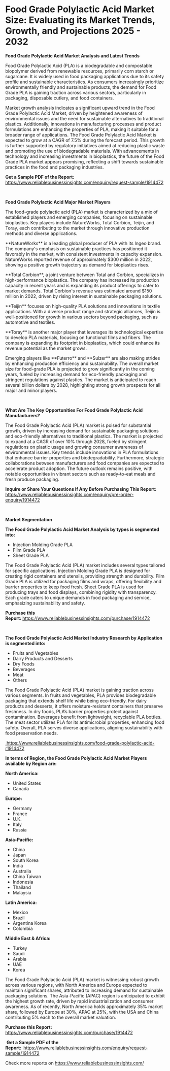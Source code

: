 <p><h1>Food Grade Polylactic Acid Market Size: Evaluating its Market Trends, Growth, and Projections 2025 - 2032</h1></p><p><strong>Food Grade Polylactic Acid Market Analysis and Latest Trends</strong></p>
<p><p>Food Grade Polylactic Acid (PLA) is a biodegradable and compostable biopolymer derived from renewable resources, primarily corn starch or sugarcane. It is widely used in food packaging applications due to its safety profile and sustainable characteristics. As consumers increasingly prioritize environmentally friendly and sustainable products, the demand for Food Grade PLA is gaining traction across various sectors, particularly in packaging, disposable cutlery, and food containers.</p><p>Market growth analysis indicates a significant upward trend in the Food Grade Polylactic Acid Market, driven by heightened awareness of environmental issues and the need for sustainable alternatives to traditional plastics. Additionally, innovations in manufacturing processes and product formulations are enhancing the properties of PLA, making it suitable for a broader range of applications. The Food Grade Polylactic Acid Market is expected to grow at a CAGR of 7.5% during the forecast period. This growth is further supported by regulatory initiatives aimed at reducing plastic waste and promoting the use of biodegradable materials. With advancements in technology and increasing investments in bioplastics, the future of the Food Grade PLA market appears promising, reflecting a shift towards sustainable practices in the food and packaging industries.</p></p>
<p><strong>Get a Sample PDF of the Report:&nbsp;</strong> <a href="https://www.reliablebusinessinsights.com/enquiry/request-sample/1914472?utm_campaign=2248&utm_medium=2&utm_source=Github&utm_content=ia&utm_term=03042025&utm_id=food-grade-polylactic-acid">https://www.reliablebusinessinsights.com/enquiry/request-sample/1914472</a></p>
<p>&nbsp;</p>
<p><strong>Food Grade Polylactic Acid Major Market Players</strong></p>
<p><p>The food-grade polylactic acid (PLA) market is characterized by a mix of established players and emerging companies, focusing on sustainable bioplastics. Key players include NatureWorks, Total Corbion, Teijin, and Toray, each contributing to the market through innovative production methods and diverse applications.</p><p>**NatureWorks** is a leading global producer of PLA with its Ingeo brand. The company's emphasis on sustainable practices has positioned it favorably in the market, with consistent investments in capacity expansion. NatureWorks reported revenue of approximately $300 million in 2022, showing a positive growth trajectory as demand for bioplastics rises.</p><p>**Total Corbion**, a joint venture between Total and Corbion, specializes in high-performance bioplastics. The company has increased its production capacity in recent years and is expanding its product offerings to cater to market demands. Total Corbion's revenue was estimated around $150 million in 2022, driven by rising interest in sustainable packaging solutions.</p><p>**Teijin** focuses on high-quality PLA solutions and innovations in textile applications. With a diverse product range and strategic alliances, Teijin is well-positioned for growth in various sectors beyond packaging, such as automotive and textiles.</p><p>**Toray** is another major player that leverages its technological expertise to develop PLA materials, focusing on functional films and fibers. The company is expanding its footprint in bioplastics, which could enhance its revenue potential as the market grows.</p><p>Emerging players like **Futerro** and **Sulzer** are also making strides by enhancing production efficiency and sustainability. The overall market size for food-grade PLA is projected to grow significantly in the coming years, fueled by increasing demand for eco-friendly packaging and stringent regulations against plastics. The market is anticipated to reach several billion dollars by 2028, highlighting strong growth prospects for all major and minor players.</p></p>
<p>&nbsp;</p>
<p><strong>What Are The Key Opportunities For Food Grade Polylactic Acid Manufacturers?</strong></p>
<p><p>The Food Grade Polylactic Acid (PLA) market is poised for substantial growth, driven by increasing demand for sustainable packaging solutions and eco-friendly alternatives to traditional plastics. The market is projected to expand at a CAGR of over 10% through 2028, fueled by stringent regulations on plastic usage and growing consumer awareness of environmental issues. Key trends include innovations in PLA formulations that enhance barrier properties and biodegradability. Furthermore, strategic collaborations between manufacturers and food companies are expected to accelerate product adoption. The future outlook remains positive, with notable opportunities in vibrant sectors such as ready-to-eat meals and fresh produce packaging.</p></p>
<p><strong>Inquire or Share Your Questions If Any Before Purchasing This Report:</strong> <a href="https://www.reliablebusinessinsights.com/enquiry/pre-order-enquiry/1914472?utm_campaign=2248&utm_medium=2&utm_source=Github&utm_content=ia&utm_term=03042025&utm_id=food-grade-polylactic-acid">https://www.reliablebusinessinsights.com/enquiry/pre-order-enquiry/1914472</a></p>
<p>&nbsp;</p>
<p><strong>Market Segmentation</strong></p>
<p><strong>The Food Grade Polylactic Acid Market Analysis by types is segmented into:</strong></p>
<p><ul><li>Injection Molding Grade PLA</li><li>Film Grade PLA</li><li>Sheet Grade PLA</li></ul></p>
<p><p>The Food Grade Polylactic Acid (PLA) market includes several types tailored for specific applications. Injection Molding Grade PLA is designed for creating rigid containers and utensils, providing strength and durability. Film Grade PLA is utilized for packaging films and wraps, offering flexibility and barrier properties to keep food fresh. Sheet Grade PLA is used for producing trays and food displays, combining rigidity with transparency. Each grade caters to unique demands in food packaging and service, emphasizing sustainability and safety.</p></p>
<p><strong>Purchase this Report:&nbsp;</strong><a href="https://www.reliablebusinessinsights.com/purchase/1914472?utm_campaign=2248&utm_medium=2&utm_source=Github&utm_content=ia&utm_term=03042025&utm_id=food-grade-polylactic-acid">https://www.reliablebusinessinsights.com/purchase/1914472</a></p>
<p>&nbsp;</p>
<p><strong>The Food Grade Polylactic Acid Market Industry Research by Application is segmented into:</strong></p>
<p><ul><li>Fruits and Vegetables</li><li>Dairy Products and Desserts</li><li>Dry Foods</li><li>Beverages</li><li>Meat</li><li>Others</li></ul></p>
<p><p>The Food Grade Polylactic Acid (PLA) market is gaining traction across various segments. In fruits and vegetables, PLA provides biodegradable packaging that extends shelf life while being eco-friendly. For dairy products and desserts, it offers moisture-resistant containers that preserve freshness. In dry foods, PLA’s barrier properties protect against contamination. Beverages benefit from lightweight, recyclable PLA bottles. The meat sector utilizes PLA for its antimicrobial properties, enhancing food safety. Overall, PLA serves diverse applications, aligning sustainability with food preservation needs.</p></p>
<p><a href="https://www.reliablebusinessinsights.com/food-grade-polylactic-acid-r1914472?utm_campaign=2248&utm_medium=2&utm_source=Github&utm_content=ia&utm_term=03042025&utm_id=food-grade-polylactic-acid">&nbsp;https://www.reliablebusinessinsights.com/food-grade-polylactic-acid-r1914472</a></p>
<p><strong>In terms of Region, the Food Grade Polylactic Acid Market Players available by Region are:</strong></p>
<p>
    <p> <strong> North America: </strong>
        <ul>
            <li>United States</li>
            <li>Canada</li>
        </ul>
        </p> 
    <p> <strong> Europe: </strong>
        <ul>
            <li>Germany</li>
            <li>France</li>
            <li>U.K.</li>
            <li>Italy</li>
            <li>Russia</li>
        </ul>
        </p> 
    <p> <strong> Asia-Pacific: </strong>
        <ul>
            <li>China</li>
            <li>Japan</li>
            <li>South Korea</li>
            <li>India</li>
            <li>Australia</li>
            <li>China Taiwan</li>
            <li>Indonesia</li>
            <li>Thailand</li>
            <li>Malaysia</li>
        </ul>
        </p> 
    <p> <strong> Latin America: </strong>
        <ul>
            <li>Mexico</li>
            <li>Brazil</li>
            <li>Argentina Korea</li>
            <li>Colombia</li>
        </ul>
        </p> 
    <p> <strong> Middle East & Africa: </strong>
        <ul>
            <li>Turkey</li>
            <li>Saudi</li>
            <li>Arabia</li>
            <li>UAE</li>
            <li>Korea</li>
        </ul>
    </p>
    </p>
<p><p>The Food Grade Polylactic Acid (PLA) market is witnessing robust growth across various regions, with North America and Europe expected to maintain significant shares, attributed to increasing demand for sustainable packaging solutions. The Asia-Pacific (APAC) region is anticipated to exhibit the highest growth rate, driven by rapid industrialization and consumer awareness. As of recently, North America holds approximately 35% market share, followed by Europe at 30%, APAC at 25%, with the USA and China contributing 5% each to the overall market valuation.</p></p>
<p><strong>Purchase this Report: </strong><a href="https://www.reliablebusinessinsights.com/purchase/1914472?utm_campaign=2248&utm_medium=2&utm_source=Github&utm_content=ia&utm_term=03042025&utm_id=food-grade-polylactic-acid">https://www.reliablebusinessinsights.com/purchase/1914472</a></p>
<p>&nbsp;<strong>Get a Sample PDF of the Report:&nbsp;&nbsp;</strong><a href="https://www.reliablebusinessinsights.com/enquiry/request-sample/1914472?utm_campaign=2248&utm_medium=2&utm_source=Github&utm_content=ia&utm_term=03042025&utm_id=food-grade-polylactic-acid">https://www.reliablebusinessinsights.com/enquiry/request-sample/1914472</a></p>
<p><strong></strong></p>
<p>Check more reports on <a href="https://www.reliablebusinessinsights.com/?utm_campaign=2248&utm_medium=2&utm_source=Github&utm_content=ia&utm_term=03042025&utm_id=food-grade-polylactic-acid">https://www.reliablebusinessinsights.com/</a></p>